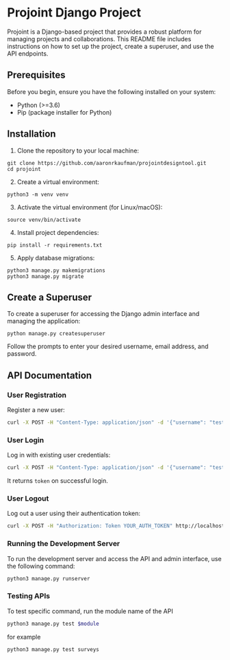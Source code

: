# Projoint Django Project

Projoint is a Django-based project that provides a robust platform for managing projects and collaborations. This README file includes instructions on how to set up the project, create a superuser, and use the API endpoints.

## Prerequisites

Before you begin, ensure you have the following installed on your system:

- Python (>=3.6)
- Pip (package installer for Python)

## Installation

1. Clone the repository to your local machine:

```
git clone https://github.com/aaronrkaufman/projointdesigntool.git
cd projoint
```

2. Create a virtual environment:

```
python3 -m venv venv
```

3. Activate the virtual environment (for Linux/macOS):

```
source venv/bin/activate
```

4. Install project dependencies:

```
pip install -r requirements.txt
```

5. Apply database migrations:

```
python3 manage.py makemigrations
python3 manage.py migrate
```

## Create a Superuser

To create a superuser for accessing the Django admin interface and managing the application:

```
python manage.py createsuperuser
```

Follow the prompts to enter your desired username, email address, and password.

## API Documentation

### User Registration

Register a new user:

```bash
curl -X POST -H "Content-Type: application/json" -d '{"username": "testuser", "password": "testpassword", "email": "test@example.com"}' http://localhost:8000/api/register/
```

### User Login

Log in with existing user credentials:

```bash
curl -X POST -H "Content-Type: application/json" -d '{"username": "testuser", "password": "testpassword"}' http://localhost:8000/api/login/
```

It returns `token` on successful login.

### User Logout

Log out a user using their authentication token:

```bash
curl -X POST -H "Authorization: Token YOUR_AUTH_TOKEN" http://localhost:8000/api/logout/
```

### Running the Development Server

To run the development server and access the API and admin interface, use the following command:

```bash
python3 manage.py runserver
```

### Testing APIs

To test specific command, run the module name of the API

```bash
python3 manage.py test $module
```

for example

```bash
python3 manage.py test surveys
```
